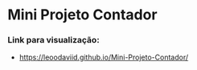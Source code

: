 # Mini Projeto Contador



###  Link para visualização:

- https://leoodaviid.github.io/Mini-Projeto-Contador/